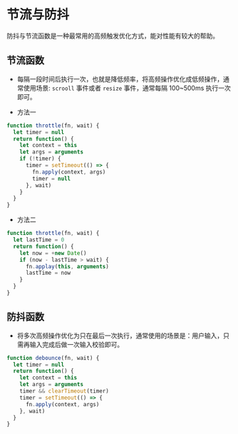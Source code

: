 # 节流与防抖

防抖与节流函数是一种最常用的高频触发优化方式，能对性能有较大的帮助。

## 节流函数

- 每隔一段时间后执行一次，也就是降低频率，将高频操作优化成低频操作，通常使用场景: `scrooll` 事件或者 `resize` 事件，通常每隔 100~500ms 执行一次即可。

- 方法一

```js
function throttle(fn, wait) {
  let timer = null
  return function() {
    let context = this
    let args = arguments
    if (!timer) {
      timer = setTimeout(() => {
        fn.apply(context, args)
        timer = null
      }, wait)
    }
  }
}
```

- 方法二

```js
function throttle(fn, wait) {
  let lastTime = 0
  return function() {
    let now = +new Date()
    if (now - lastTime > wait) {
      fn.applay(this, arguments)
      lastTime = now
    }
  }
}
```

## 防抖函数

- 将多次高频操作优化为只在最后一次执行，通常使用的场景是：用户输入，只需再输入完成后做一次输入校验即可。

```js
function debounce(fn, wait) {
  let timer = null
  return function() {
    let context = this
    let args = arguments
    timer && clearTimeout(timer)
    timer = setTimeout(() => {
      fn.apply(context, args)
    }, wait)
  }
}
```
